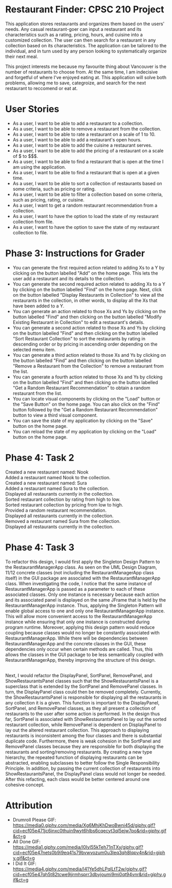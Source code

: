 # Restaurant Finder: CPSC 210 Project

This application stores restaurants and organizes them based on the users' needs. 
Any casual restaurant-goer can input a restaurant and its characteristics such as 
a rating, pricing, hours, and cuisine into a customized collection. The user can then search for a restaurant in any 
collection based on its characteristics. The application can be tailored to the individual, and in turn used by 
any person looking to systematically organize their next meal.

This project interests me because my favourite thing about Vancouver is the number of restaurants to choose 
from. At the same time, I am indecisive and forgetful of where I've enjoyed eating at. This application will solve 
both problems, allowing me to save, categroize, and search for the next restaurant to reccomend or eat at.  

# User Stories
- As a user, I want to be able to add a restaurant to a collection.
- As a user, I want to be able to remove a restaurant from the collection.
- As a user, I want to be able to rate a restaurant on a scale of 1 to 10.
- As a user, I want to be able to add a restaurant's open hours.
- As a user, I want to be able to add the cuisine a restaurant serves.
- As a user, I want to be able to add the pricing of a restaurant on a scale of $ to $$$.
- As a user, I want to be able to find a restaurant that is open at the time I am using the application.
- As a user, I want to be able to find a restaurant that is open at a given time.
- As a user, I want to be able to sort a collection of restaurants based on some criteria, such as pricing or rating.
- As a user, I want to be able to filter a collection based on some criteria, such as pricing, rating, or cuisine.
- As a user, I want to get a random restaurant recommendation from a collection.
- As a user, I want to have the option to load the state of my restaurant collection from file.
- As a user, I want to have the option to save the state of my restaurant collection to file.

# Phase 3: Instructions for Grader 
- You can generate the first required action related to adding Xs to a Y by clicking on the button labelled "Add" on the
  home page. This lets the user add a restaurant and its details to the collection.
- You can generate the second required action related to adding Xs to a Y by clicking on the button labelled "Find" on 
  the home page. Next, click on the button labelled "Display Restaurants in Collection" to view all the restaurants in the collection,
  in other words, to display all the Xs that have been added to a Y.
- You can generate an action related to those Xs and Ys by clicking on the button labelled "Find" and then clicking on the 
  button labelled "Modify Existing Restaurant in Collection" to edit a restaurant's details.
- You can generate a second action related to those Xs and Ys by clicking on the button labelled "Find" and then clicking on the
    button labelled "Sort Restaurant Collection" to sort the restaurants by rating in descending order or by pricing in ascending order
  depending on the selected menu item.
- You can generate a third action related to those Xs and Ys by clicking on the button labelled "Find" and then clicking on the
    button labelled "Remove a Restaurant from the Collection" to remove a restaurant from the list.
- You can generate a fourth action related to those Xs and Ys by clicking on the button labelled "Find" and then clicking on the
    button labelled "Get a Random Restaurant Recommendation" to obtain a random restaurant from the list.
- You can locate visual components by clicking on the "Load" button or the "Save Button" on the home page. You can also
  click on the "Find" button followed by the "Get a Random Restaurant Recommendation" button to view a third visual 
  component.
- You can save the state of my application by clicking on the "Save" button on the home page.
- You can reload the state of my application by clicking on the "Load" button on the home page.

# Phase 4: Task 2
Created a new restaurant named: Nook\
Added a restaurant named Nook to the collection.\
Created a new restaurant named: Sura\
Added a restaurant named Sura to the collection.\
Displayed all restaurants currently in the collection.\
Sorted restaurant collection by rating from high to low.\
Sorted restaurant collection by pricing from low to high.\
Provided a random restaurant recommendation.\
Displayed all restaurants currently in the collection.\
Removed a restaurant named Sura from the collection.\
Displayed all restaurants currently in the collection.

# Phase 4: Task 3
To refactor this design, I would first apply the Singleton Design Pattern to the RestaurantManagerApp class.
As seen on the UML Design Diagram, 11/12 concrete classes (not including the RestaurantManagerApp class itself) in the GUI 
package are associated with the RestaurantManagerApp class. When investigating the code, I notice that the same instance of 
RestaurantManagerApp is passed as a parameter to each of these associated classes. Only one instance is necessary
because each action and its associated panel is displayed on the same JFrame that is held by the RestaurantManagerApp instance. 
Thus, applying the Singleton Pattern will enable global access to one and only one RestaurantManagerApp instance. This will
allow more convenient access to the RestaurantManagerApp instance while ensuring that only one instance is constructed 
during program runtime. Moreover, applying this design pattern would reduce coupling because classes would no longer be 
constantly associated with RestaurantManagerApp. While there will be dependencies between RestaurantManagerApp and the 
concrete classes in the GUI, these dependencies only occur when certain methods are called. Thus, this allows the classes
in the GUI package to be less semantically coupled with RestaurantManagerApp, thereby improving the structure of this design.

\
Next, I would refactor the DisplayPanel, SortPanel, RemovePanel, and ShowRestaurantsPanel classes such that the 
ShowRestaurantsPanel is a superclass that is extended by the SortPanel and RemovePanel classes. In turn, the DisplayPanel class
could then be removed completely. Currently, the ShowRestaurantsPanel is responsible for displaying all the restaurants in any 
collection it is a given. This function is important to the DisplayPanel, SortPanel, and RemovePanel classes, as they all 
present a collection of restaurants to the user after some action is performed. In the design thus far, SortPanel is 
associated with ShowRestaurantsPanel to lay out the sorted restaurant collection, while RemovePanel is dependent on DisplayPanel 
to lay out the altered restaurant collection. This approach to displaying restaurants is inconsistent 
among the four classes and there is substantial duplicate code. Furthermore, there is weak cohesion in the SortPanel and 
RemovePanel classes because they are responsible for both displaying the restaurants and sorting/removing restaurants.
By creating a new type hierarchy, the repeated function of displaying restaurants can be abstracted, 
enabling subclasses to better follow the Single Responsibility Principle. In addition, by passing the current collection of restaurants
into ShowRestaurantsPanel, the DisplayPanel class would not longer be needed. 
After this refacting, each class would be better centered around one cohesive concept.


# Attribution
- Drumroll Please GIF: https://media0.giphy.com/media/Xg6MhjKhDwoBwni45d/giphy.gif?cid=ecf05e471jc6inxc0thuin9wyt6hlbs6cqecyt3ql5ejw7po&rid=giphy.gif&ct=g
- All Done GIF: https://media1.giphy.com/media/l0Iyl55kTeh71nTXy/giphy.gif?cid=ecf05e47nets0b9i9eq41s79bvwvozum0u3leq3qh8lqpv4n&rid=giphy.gif&ct=g
- I Did It GIF: https://media4.giphy.com/media/l41Ye5dhLPqILtT2w/giphy.gif?cid=ecf05e47qh5t82tcwe9jjrmhsprr3dbyjoumi9mi0qt94vnr&rid=giphy.gif&ct=g
